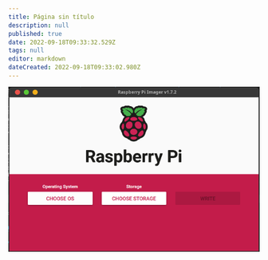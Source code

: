 ```yaml
---
title: Página sin título
description: null
published: true
date: 2022-09-18T09:33:32.529Z
tags: null
editor: markdown
dateCreated: 2022-09-18T09:33:02.980Z
---
```


![](/rpiimagermain.png)
